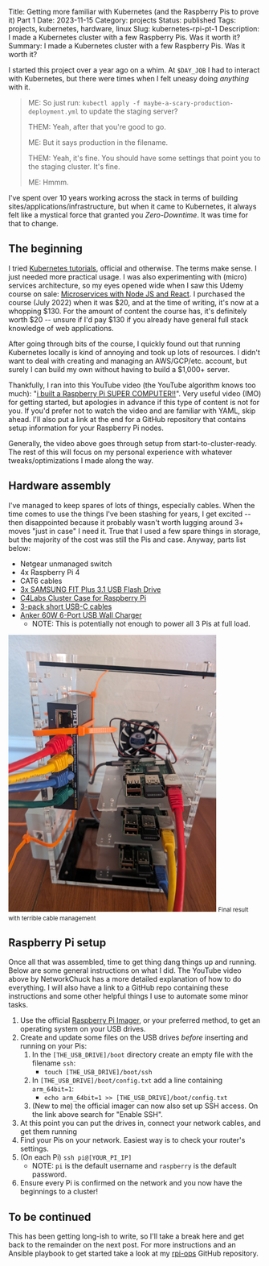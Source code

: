 Title: Getting more familiar with Kubernetes (and the Raspberry Pis to prove it) Part 1
Date: 2023-11-15
Category: projects
Status: published
Tags: projects, kubernetes, hardware, linux
Slug: kubernetes-rpi-pt-1
Description: I made a Kubernetes cluster with a few Raspberry Pis. Was it worth it?
Summary: I made a Kubernetes cluster with a few Raspberry Pis. Was it worth it?

I started this project over a year ago on a whim. At `$DAY_JOB` I had to interact with Kubernetes,
but there were times when I felt uneasy doing _anything_ with it.

> ME: So just run: `kubectl apply -f maybe-a-scary-production-deployment.yml` to update the staging
> server?
>
> THEM: Yeah, after that you're good to go.
>
> ME: But it says production in the filename.
>
> THEM: Yeah, it's fine. You should have some settings that point you to the staging cluster. It's
> fine.
>
> ME: Hmmm.

I've spent over 10 years working across the stack in terms of building
sites/applications/infrastructure, but when it came to Kubernetes, it always felt like a mystical
force that granted you _Zero-Downtime_. It was time for that to change.

## The beginning

I tried [Kubernetes tutorials](https://kubernetes.io/docs/tutorials/), official and otherwise. The
terms make sense. I just needed more practical usage. I was also experimenting with (micro) services
architecture, so my eyes opened wide when I saw this Udemy course on
sale: [Microservices with Node JS and React](https://www.udemy.com/share/102VKE3@NvvIV6zas3ZRCkOZ-CK1CvlzrQbw3VaIn_MMF81SNtGH5RrXe8g4Lhcs2yt1e3x2qw==/).
I purchased the course (July 2022) when it was $20, and at the time of writing, it's now at a
whopping $130. For the amount of content the course has, it's definitely worth $20 -- unsure if I'd
pay $130 if you already have general full stack knowledge of web applications.

After going through bits of the course, I quickly found out that running Kubernetes locally is kind
of annoying and took up lots of resources. I didn't want to deal with creating and managing an
AWS/GCP/etc. account, but surely I can build my own without having to build a $1,000+ server.

Thankfully, I ran into this YouTube video (the YouTube algorithm knows too
much): "[i built a Raspberry Pi SUPER COMPUTER!!](https://www.youtube.com/watch?v=X9fSMGkjtug)".
Very useful video (IMO) for getting started, but apologies in advance if this type of content is
not for you. If you'd prefer not to watch the video and are familiar with YAML, skip ahead. I'll
also put a link at the end for a GitHub repository that contains setup information for your
Raspberry Pi nodes.

Generally, the video above goes through setup from start-to-cluster-ready. The rest of this will
focus on my personal experience with whatever tweaks/optimizations I made along the way.

## Hardware assembly

I've managed to keep spares of lots of things, especially cables. When the time comes to use the
things I've been stashing for years, I get excited -- then disappointed because it probably wasn't
worth lugging around 3+ moves "just in case" I need it. True that I used a few spare things in
storage, but the majority of the cost was still the Pis and case. Anyway, parts list below:

* Netgear unmanaged switch
* 4x Raspberry Pi 4
* CAT6 cables
* [3x SAMSUNG FIT Plus 3.1 USB Flash Drive](https://www.amazon.com/gp/product/B07D7PDLXC/)
* [C4Labs Cluster Case for Raspberry Pi](https://www.amazon.com/gp/product/B07D5MJ7PQ/)
* [3-pack short USB-C cables](https://www.amazon.com/gp/product/B0BBFP95GD)
* [Anker 60W 6-Port USB Wall Charger](https://www.amazon.com/gp/product/B00P933OJC)
    * NOTE: This is potentially not enough to power all 3 Pis at full load.

<div class="flex flex-col justify-center text-center">
    <img class="m-0" alt="Raspberry Pi cluster" src="../images/pi-cluster-side.jpg" />
    <small>Final result with terrible cable management</small>
</div>

## Raspberry Pi setup

Once all that was assembled, time to get thing dang things up and running. Below are some general
instructions on what I did. The YouTube video above by NetworkChuck has a more detailed explanation
of how to do everything. I will also have a link to a GitHub repo containing these instructions and
some other helpful things I use to automate some minor tasks.

1. Use the
   official [Raspberry Pi Imager](https://www.raspberrypi.com/documentation/computers/getting-started.html#installing-the-operating-system),
   or your preferred method, to get an operating system on your USB drives.
2. Create and update some files on the USB drives _before_ inserting and running on your Pis:
    1. In the `[THE_USB_DRIVE]/boot` directory create an empty file with the filename `ssh`:
        * `touch [THE_USB_DRIVE]/boot/ssh`
    2. In `[THE_USB_DRIVE]/boot/config.txt` add a line containing `arm_64bit=1`:
        * `echo arm_64bit=1 >> [THE_USB_DRIVE]/boot/config.txt`
    3. (New to me) the official imager can now also set up SSH access. On the link above search
       for "Enable SSH".
3. At this point you can put the drives in, connect your network cables, and get them running
4. Find your Pis on your network. Easiest way is to check your router's settings.
5. (On each Pi) `ssh pi@[YOUR_PI_IP]`
    * NOTE: `pi` is the default username and `raspberry` is the default password.
6. Ensure every Pi is confirmed on the network and you now have the beginnings to a cluster!

## To be continued

This has been getting long-ish to write, so I'll take a break here and get back to the remainder on
the next post. For more instructions and an Ansible playbook to get started take a look at my
[rpi-ops](https://github.com/aalmazan/rpi-ops) GitHub repository.
